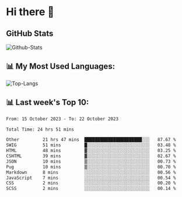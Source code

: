 # Hi there 👋

## GitHub Stats
![Github-Stats](https://github-readme-stats-sigma-five.vercel.app/api?username=ltorson&show_icons=true&theme=radical&count_private=true)

## 📊 My Most Used Languages:
![Top-Langs](https://github-readme-stats-sigma-five.vercel.app/api/top-langs/?username=LTorson&layout=compact&langs_count=10)

## 📊 Last week's Top 10:
<!--START_SECTION:waka-->

```txt
From: 15 October 2023 - To: 22 October 2023

Total Time: 24 hrs 51 mins

Other         21 hrs 47 mins  ██████████████████████░░░   87.67 %
SWIG          51 mins         █░░░░░░░░░░░░░░░░░░░░░░░░   03.48 %
HTML          48 mins         ▓░░░░░░░░░░░░░░░░░░░░░░░░   03.25 %
CSHTML        39 mins         ▓░░░░░░░░░░░░░░░░░░░░░░░░   02.67 %
JSON          10 mins         ▒░░░░░░░░░░░░░░░░░░░░░░░░   00.73 %
Pug           10 mins         ▒░░░░░░░░░░░░░░░░░░░░░░░░   00.70 %
Markdown      8 mins          ░░░░░░░░░░░░░░░░░░░░░░░░░   00.56 %
JavaScript    7 mins          ░░░░░░░░░░░░░░░░░░░░░░░░░   00.54 %
CSS           2 mins          ░░░░░░░░░░░░░░░░░░░░░░░░░   00.20 %
SCSS          2 mins          ░░░░░░░░░░░░░░░░░░░░░░░░░   00.14 %
```

<!--END_SECTION:waka-->
